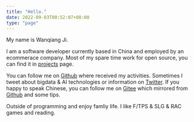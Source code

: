 ```yaml
---
title: "Hello."
date: 2022-09-03T00:52:07+08:00
type: "page"
---
```

My name is Wanqiang Ji.

I am a software developer currently based in China and employed by an ecommerace company. Most of my spare time work for open source, you can find it in [projects](/projects/) page. 

You can follow me on [Github](https://github.com/jiwq) where received my activities. Sometimes I tweet about bigdata & AI technologies or information on [Twitter](https://twitter.com/jiwanqiang). If you happy to speak Chinese, you can follow me on [Gitee](https://gitee.com/jiwq) which mirrored from [Github](https://github.com/jiwq) and some tips.

Outside of programming and enjoy famliy life. I like F/TPS & SLG & RAC games and reading. 
